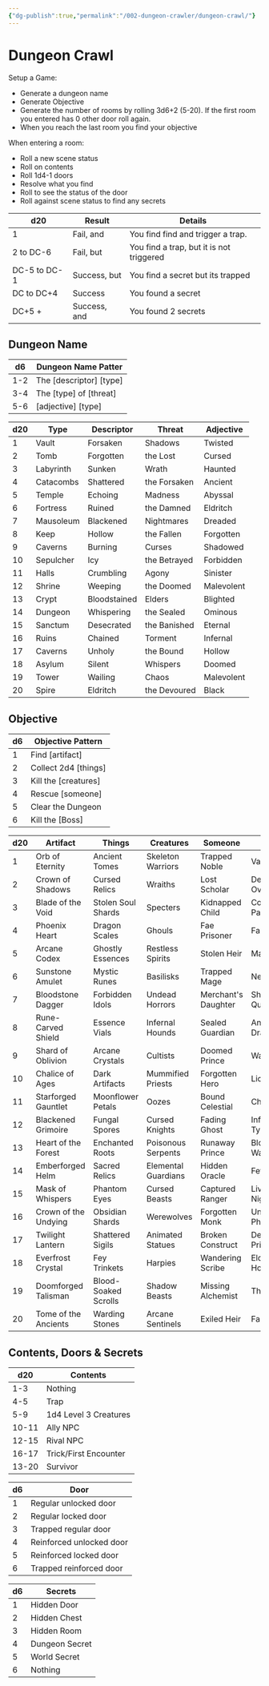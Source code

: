 ```yaml
---
{"dg-publish":true,"permalink":"/002-dungeon-crawler/dungeon-crawl/"}
---
```


# Dungeon Crawl

Setup a Game: 
* Generate a dungeon name
* Generate Objective
* Generate the number of rooms by rolling 3d6+2 (5-20).  If the first room you entered has 0 other door roll again.
* When you reach the last room you find your objective

When entering a room:
* Roll a new scene status
* Roll on contents
* Roll 1d4-1 doors
* Resolve what you find
* Roll to see the status of the door
* Roll against scene status to find any secrets

| d20          | Result       | Details                                  |
| ------------ | ------------ | ---------------------------------------- |
| 1            | Fail, and    | You find find and trigger a trap.        |
| 2 to DC-6    | Fail, but    | You find a trap, but it is not triggered |
| DC-5 to DC-1 | Success, but | You find a secret but its trapped        |
| DC to DC+4   | Success      | You found a secret                       |
| DC+5 +       | Success, and | You found 2 secrets                      |

## Dungeon Name

| d6  | Dungeon Name Patter       |
| --- | ------------------------- |
| 1-2 | The \[descriptor] \[type] |
| 3-4 | The \[type] of \[threat]  |
| 5-6 | \[adjective] \[type]      |

| d20 | Type      | Descriptor   | Threat       | Adjective  |
|-----|-----------|--------------|--------------|------------|
| 1   | Vault     | Forsaken     | Shadows      | Twisted    |
| 2   | Tomb      | Forgotten    | the Lost     | Cursed     |
| 3   | Labyrinth | Sunken       | Wrath        | Haunted    |
| 4   | Catacombs | Shattered    | the Forsaken | Ancient    |
| 5   | Temple    | Echoing      | Madness      | Abyssal    |
| 6   | Fortress  | Ruined       | the Damned   | Eldritch   |
| 7   | Mausoleum | Blackened    | Nightmares   | Dreaded    |
| 8   | Keep      | Hollow       | the Fallen   | Forgotten  |
| 9   | Caverns   | Burning      | Curses       | Shadowed   |
| 10  | Sepulcher | Icy          | the Betrayed | Forbidden  |
| 11  | Halls     | Crumbling    | Agony        | Sinister   |
| 12  | Shrine    | Weeping      | the Doomed   | Malevolent |
| 13  | Crypt     | Bloodstained | Elders       | Blighted   |
| 14  | Dungeon   | Whispering   | the Sealed   | Ominous    |
| 15  | Sanctum   | Desecrated   | the Banished | Eternal    |
| 16  | Ruins     | Chained      | Torment      | Infernal   |
| 17  | Caverns   | Unholy       | the Bound    | Hollow     |
| 18  | Asylum    | Silent       | Whispers     | Doomed     |
| 19  | Tower     | Wailing      | Chaos        | Malevolent |
| 20  | Spire     | Eldritch     | the Devoured | Black      |

## Objective

| d6  | Objective Pattern     |
| --- | --------------------- |
| 1   | Find \[artifact]      |
| 2   | Collect 2d4 \[things] |
| 3   | Kill the \[creatures] |
| 4   | Rescue \[someone]     |
| 5   | Clear the Dungeon     |
| 6   | Kill the \[Boss]      |

| d20 | Artifact             | Things               | Creatures           | Someone             | Boss                 |
|-----|----------------------|----------------------|---------------------|---------------------|----------------------|
| 1   | Orb of Eternity      | Ancient Tomes        | Skeleton Warriors   | Trapped Noble       | Vampire Lord         |
| 2   | Crown of Shadows     | Cursed Relics        | Wraiths             | Lost Scholar        | Demon Overlord       |
| 3   | Blade of the Void    | Stolen Soul Shards   | Specters            | Kidnapped Child     | Corrupted Paladin    |
| 4   | Phoenix Heart        | Dragon Scales        | Ghouls              | Fae Prisoner        | Fallen Knight        |
| 5   | Arcane Codex         | Ghostly Essences     | Restless Spirits    | Stolen Heir         | Mad Sorcerer         |
| 6   | Sunstone Amulet      | Mystic Runes         | Basilisks           | Trapped Mage        | Necromancer          |
| 7   | Bloodstone Dagger    | Forbidden Idols      | Undead Horrors      | Merchant's Daughter | Shadow Queen         |
| 8   | Rune-Carved Shield   | Essence Vials        | Infernal Hounds     | Sealed Guardian     | Ancient Dragon       |
| 9   | Shard of Oblivion    | Arcane Crystals      | Cultists            | Doomed Prince       | Warlock Lord         |
| 10  | Chalice of Ages      | Dark Artifacts       | Mummified Priests   | Forgotten Hero      | Lich-King            |
| 11  | Starforged Gauntlet  | Moonflower Petals    | Oozes               | Bound Celestial     | Chaos Entity         |
| 12  | Blackened Grimoire   | Fungal Spores        | Cursed Knights      | Fading Ghost        | Infernal Tyrant      |
| 13  | Heart of the Forest  | Enchanted Roots      | Poisonous Serpents  | Runaway Prince      | Bloodthirsty Warlord |
| 14  | Emberforged Helm     | Sacred Relics        | Elemental Guardians | Hidden Oracle       | Fey Trickster        |
| 15  | Mask of Whispers     | Phantom Eyes         | Cursed Beasts       | Captured Ranger     | Living Nightmare     |
| 16  | Crown of the Undying | Obsidian Shards      | Werewolves          | Forgotten Monk      | Undead Pharaoh       |
| 17  | Twilight Lantern     | Shattered Sigils     | Animated Statues    | Broken Construct    | Demon Prince         |
| 18  | Everfrost Crystal    | Fey Trinkets         | Harpies             | Wandering Scribe    | Eldritch Horror      |
| 19  | Doomforged Talisman  | Blood-Soaked Scrolls | Shadow Beasts       | Missing Alchemist   | The Devourer         |
| 20  | Tome of the Ancients | Warding Stones       | Arcane Sentinels    | Exiled Heir         | Fallen God           |


## Contents, Doors & Secrets

| d20   | Contents              |
| ----- | --------------------- |
| 1-3   | Nothing               |
| 4-5   | Trap                  |
| 5-9   | 1d4 Level 3 Creatures |
| 10-11 | Ally NPC              |
| 12-15 | Rival NPC             |
| 16-17 | Trick/First Encounter |
| 13-20 | Survivor              |

| d6  | Door                     |
| --- | ------------------------ |
| 1   | Regular unlocked door    |
| 2   | Regular locked door      |
| 3   | Trapped regular door     |
| 4   | Reinforced unlocked door |
| 5   | Reinforced locked door   |
| 6   | Trapped reinforced door  |

| d6  | Secrets        |
| --- | -------------- |
| 1   | Hidden Door    |
| 2   | Hidden Chest   |
| 3   | Hidden Room    |
| 4   | Dungeon Secret |
| 5   | World Secret   |
| 6   | Nothing        |
